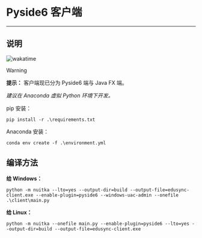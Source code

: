 Pyside6 客户端
======
---

## 说明

![wakatime](https://wakatime.com/badge/user/e70a83fc-1577-4ce4-8eb0-e9d9aa6d313d/project/8214cc1c-67bf-46b3-9805-fda0aa66fe80.svg)

> [!warning]
>
>**提示：** 客户端现已分为 Pyside6 端与 Java FX 端。
> 
>*建议在 Anaconda 虚拟 Python 环境下开发。*

pip 安装：

```commandline
pip install -r .\requirements.txt
```

Anaconda 安装：

```commandline
conda env create -f .\environment.yml
```

## 编译方法

**给 Windows：**

```commandline
python -m nuitka --lto=yes --output-dir=build --output-file=edusync-client.exe --enable-plugin=pyside6 --windows-uac-admin --onefile .\client\main.py
```

**给 Linux：**

```commandline
python -m nuitka --onefile main.py --enable-plugin=pyside6 --lto=yes --output-dir=build --output-file=edusync-client.exe
```